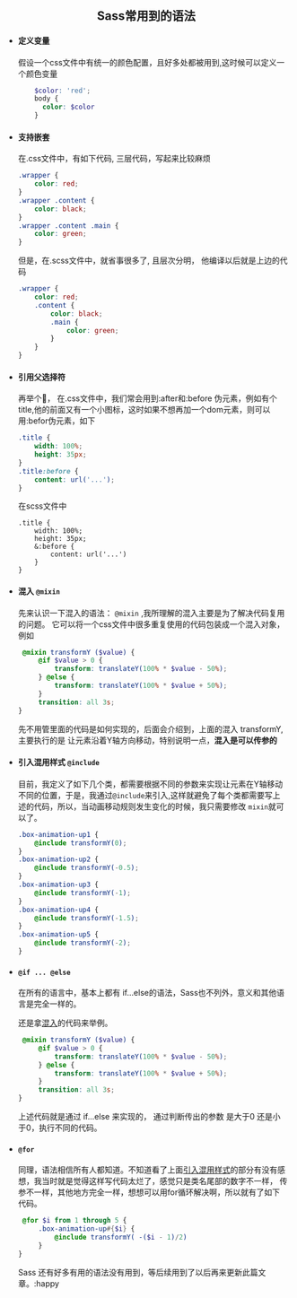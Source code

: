 <center><h2>Sass常用到的语法</h2></center>

- #### 定义变量

  假设一个css文件中有统一的颜色配置，且好多处都被用到,这时候可以定义一个颜色变量

  ```scss
      $color: 'red';
      body {
        color: $color
      }
  ```

- #### 支持嵌套

  在.css文件中，有如下代码, 三层代码，写起来比较麻烦

  ```css
  .wrapper {
      color: red;
  }
  .wrapper .content {
      color: black;
  }
  .wrapper .content .main {
      color: green;
  }
  ```

  但是，在.scss文件中，就省事很多了, 且层次分明， 他编译以后就是上边的代码

  ```scss
  .wrapper {
      color: red;
      .content {
          color: black;
          .main {
              color: green;
          }
      }
  }
  ```

- #### 引用父选择符

  再举个🌰， 在.css文件中，我们常会用到:after和:before 伪元素，例如有个title,他的前面又有一个小图标，这时如果不想再加一个dom元素，则可以用:befor伪元素，如下

  ```css
  .title {
      width: 100%;
      height: 35px;
  }
  .title:before {
      content: url('...');
  }
  ```

  在scss文件中

  ```
  .title {
      width: 100%;
      height: 35px;
      &:before {
          content: url('...')
      }
  }
  ```

- #### <span id = "mixin">混入</span> `@mixin` 

  先来认识一下混入的语法： `@mixin`  ,我所理解的混入主要是为了解决代码复用的问题。 它可以将一个css文件中很多重复使用的代码包装成一个混入对象，例如

  ```scss
   @mixin transformY ($value) {
       @if $value > 0 {
           transform: translateY(100% * $value - 50%);
       } @else {
           transform: translateY(100% * $value + 50%);
       }
       transition: all 3s;
  }
  ```

  先不用管里面的代码是如何实现的，后面会介绍到，上面的混入 transformY,主要执行的是 让元素沿着Y轴方向移动，特别说明一点，**混入是可以传参的**

- #### <span id='include'>引入混用样式</span> `@include`

  目前，我定义了如下几个类，都需要根据不同的参数来实现让元素在Y轴移动不同的位置，于是，我通过`@include`来引入,这样就避免了每个类都需要写上述的代码，所以，当动画移动规则发生变化的时候，我只需要修改 `mixin`就可以了。

  ```scss
  .box-animation-up1 {
      @include transformY(0);
  }
  .box-animation-up2 {
      @include transformY(-0.5);
  }
  .box-animation-up3 {
      @include transformY(-1);
  }
  .box-animation-up4 {
      @include transformY(-1.5);
  }
  .box-animation-up5 {
      @include transformY(-2);
  }
  ```

- #### `@if ... @else`

  在所有的语言中，基本上都有 if…else的语法，Sass也不列外，意义和其他语言是完全一样的。

  还是拿[混入](#mixin)的代码来举例。

  ```scss
   @mixin transformY ($value) {
       @if $value > 0 {
           transform: translateY(100% * $value - 50%);
       } @else {
           transform: translateY(100% * $value + 50%);
       }
       transition: all 3s;
  }
  ```

  上述代码就是通过 if...else 来实现的， 通过判断传出的参数 是大于0 还是小于0，执行不同的代码。

- #### `@for`

  同理，语法相信所有人都知道。不知道看了上面[引入混用样式](#include)的部分有没有感想，我当时就是觉得这样写代码太烂了，感觉只是类名尾部的数字不一样， 传参不一样，其他地方完全一样，想想可以用for循环解决啊，所以就有了如下代码。

  ```scss
   @for $i from 1 through 5 {
       .box-animation-up#{$i} {
           @include transformY( -($i - 1)/2)
       }
  }
  ```

  Sass 还有好多有用的语法没有用到，等后续用到了以后再来更新此篇文章。:happy
